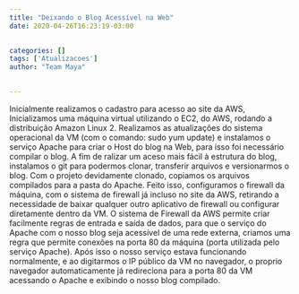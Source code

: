```yaml
---
title: "Deixando o Blog Acessível na Web"
date: 2020-04-26T16:23:19-03:00
 

categories: []
tags: ['Atualizacoes']
author: "Team Maya"
 

---
```


Inicialmente realizamos o cadastro para acesso ao site da AWS, Inicializamos uma máquina virtual utilizando o EC2, do AWS, rodando a distribuição Amazon Linux 2. Realizamos as atualizações do sistema operacional da VM (com o comando: sudo yum update) e instalamos o serviço Apache para criar o Host do blog na Web, para isso foi necessário compilar o blog.
A fim de ralizar um aceso mais fácil à estrutura do blog, instalamos o git para podermos clonar, transferir arquivos e versionarmos o blog.
Com o projeto devidamente clonado, copiamos os arquivos compilados para a pasta do Apache. Feito isso, configuramos o firewall da máquina, com o sistema de firewall já incluso no site da AWS, retirando a necessidade de baixar qualquer outro aplicativo de firewall ou configurar diretamente dentro da VM. O sistema de Firewall da AWS permite criar facilmente regras de entrada e saída de dados, para que o serviço do Apache com o nosso blog seja acessível de uma rede externa, criamos uma regra que permite conexões na porta 80 da máquina (porta utilizada pelo serviço Apache).
Após isso o nosso serviço estava funcionando normalmente, e ao digitarmos o IP público da VM no navegador, o proprio navegador automaticamente já redireciona para a porta 80 da VM acessando o Apache e exibindo o nosso blog compilado. 
